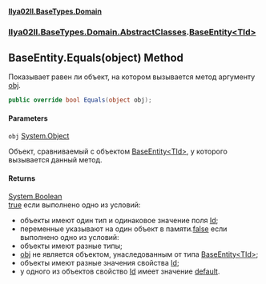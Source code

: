 #### [Ilya02Il.BaseTypes.Domain](index.md 'index')
### [Ilya02Il.BaseTypes.Domain.AbstractClasses](Ilya02Il.BaseTypes.Domain.AbstractClasses.md 'Ilya02Il.BaseTypes.Domain.AbstractClasses').[BaseEntity&lt;TId&gt;](Ilya02Il.BaseTypes.Domain.AbstractClasses.BaseEntity_TId_.md 'Ilya02Il.BaseTypes.Domain.AbstractClasses.BaseEntity<TId>')

## BaseEntity<TId>.Equals(object) Method

Показывает равен ли объект, на котором вызывается метод аргументу [obj](Ilya02Il.BaseTypes.Domain.AbstractClasses.BaseEntity_TId_.Equals(object).md#Ilya02Il.BaseTypes.Domain.AbstractClasses.BaseEntity_TId_.Equals(object).obj 'Ilya02Il.BaseTypes.Domain.AbstractClasses.BaseEntity<TId>.Equals(object).obj').

```csharp
public override bool Equals(object obj);
```
#### Parameters

<a name='Ilya02Il.BaseTypes.Domain.AbstractClasses.BaseEntity_TId_.Equals(object).obj'></a>

`obj` [System.Object](https://docs.microsoft.com/en-us/dotnet/api/System.Object 'System.Object')

Объект, сравниваемый с объектом [BaseEntity&lt;TId&gt;](Ilya02Il.BaseTypes.Domain.AbstractClasses.BaseEntity_TId_.md 'Ilya02Il.BaseTypes.Domain.AbstractClasses.BaseEntity<TId>'), у которого вызывается данный метод.

#### Returns
[System.Boolean](https://docs.microsoft.com/en-us/dotnet/api/System.Boolean 'System.Boolean')  
[true](https://docs.microsoft.com/en-us/dotnet/csharp/language-reference/builtin-types/bool 'https://docs.microsoft.com/en-us/dotnet/csharp/language-reference/builtin-types/bool') если выполнено одно из условий:<br/>  
- объекты имеют один тип и одинаковое значение поля [Id](Ilya02Il.BaseTypes.Domain.AbstractClasses.BaseEntity_TId_.Id.md 'Ilya02Il.BaseTypes.Domain.AbstractClasses.BaseEntity<TId>.Id');  
- переменные указывают на один объект в памяти.[false](https://docs.microsoft.com/en-us/dotnet/csharp/language-reference/builtin-types/bool 'https://docs.microsoft.com/en-us/dotnet/csharp/language-reference/builtin-types/bool') если выполнено одно из условий:<br/>  
- объекты имеют разные типы;  
- [obj](Ilya02Il.BaseTypes.Domain.AbstractClasses.BaseEntity_TId_.Equals(object).md#Ilya02Il.BaseTypes.Domain.AbstractClasses.BaseEntity_TId_.Equals(object).obj 'Ilya02Il.BaseTypes.Domain.AbstractClasses.BaseEntity<TId>.Equals(object).obj') не является объектом, унаследованным от типа [BaseEntity&lt;TId&gt;](Ilya02Il.BaseTypes.Domain.AbstractClasses.BaseEntity_TId_.md 'Ilya02Il.BaseTypes.Domain.AbstractClasses.BaseEntity<TId>');  
- объекты имеют разные значения свойства [Id](Ilya02Il.BaseTypes.Domain.AbstractClasses.BaseEntity_TId_.Id.md 'Ilya02Il.BaseTypes.Domain.AbstractClasses.BaseEntity<TId>.Id');  
- у одного из объектов свойство [Id](Ilya02Il.BaseTypes.Domain.AbstractClasses.BaseEntity_TId_.Id.md 'Ilya02Il.BaseTypes.Domain.AbstractClasses.BaseEntity<TId>.Id') имеет значение [default](https://docs.microsoft.com/en-us/dotnet/csharp/language-reference/keywords/default 'https://docs.microsoft.com/en-us/dotnet/csharp/language-reference/keywords/default').
